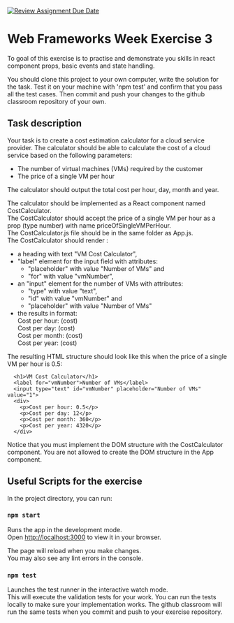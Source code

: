 [![Review Assignment Due Date](https://classroom.github.com/assets/deadline-readme-button-24ddc0f5d75046c5622901739e7c5dd533143b0c8e959d652212380cedb1ea36.svg)](https://classroom.github.com/a/uhUPO85e)
# Web Frameworks Week Exercise 3

To goal of this exercise is to practise and demonstrate you skills in react component props, basic events and state handling.

You should clone this project to your own computer, write the solution for the task. Test it on your machine with 'npm test' and confirm that you pass all the test cases. Then commit and push your changes to the github classroom repository of your own.

## Task description

Your task is to create a cost estimation calculator for a cloud service provider.
The calculator should be able to calculate the cost of a cloud service based on the
following parameters:

- The number of virtual machines (VMs) required by the customer
- The price of a single VM per hour

The calculator should output the total cost per hour, day, month and year.

The calculator should be implemented as a React component named CostCalculator.\
The CostCalculator should accept the price of a single VM per hour as a prop (type number) with name priceOfSingleVMPerHour.\
The CostCalculator.js file should be in the same folder as App.js.\
The CostCalculator should render :
- a heading with text "VM Cost Calculator",
- "label" element for the input field with attributes:
    * "placeholder" with value "Number of VMs" and
    * "for" with value "vmNumber",
- an "input" element for the number of VMs with attributes:
    * "type" with value "text",
    * "id" with value "vmNumber" and
    * "placeholder" with value "Number of VMs"
- the results in format:\
Cost per hour: (cost)\
Cost per day: (cost)\
Cost per month: (cost)\
Cost per year: (cost)

The resulting HTML structure should look like this when the price of a single VM per hour is 0.5:

```
  <h1>VM Cost Calculator</h1>
  <label for="vmNumber">Number of VMs</label>
  <input type="text" id="vmNumber" placeholder="Number of VMs" value="1">
  <div>
    <p>Cost per hour: 0.5</p>
    <p>Cost per day: 12</p>
    <p>Cost per month: 360</p>
    <p>Cost per year: 4320</p>
  </div>
```

Notice that you must implement the DOM structure with the CostCalculator component. You are not allowed to
create the DOM structure in the App component.

## Useful Scripts for the exercise

In the project directory, you can run:

### `npm start`

Runs the app in the development mode.\
Open [http://localhost:3000](http://localhost:3000) to view it in your browser.

The page will reload when you make changes.\
You may also see any lint errors in the console.


### `npm test`

Launches the test runner in the interactive watch mode.\
This will execute the validation tests for your work. You can run the tests locally to make sure your implementation works. The github classroom will run the same tests when you commit and push to your exercise repository.
